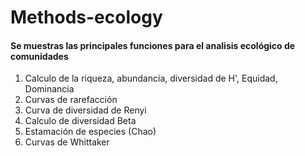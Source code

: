# Methods-ecology


#### Se muestras las principales funciones para el analisis ecológico de comunidades ####

 1. Calculo de la riqueza, abundancia, diversidad de H', Equidad, Dominancia
 2. Curvas de rarefacción
 3. Curva de diversidad de Renyi
 4. Calculo de diversidad Beta
 5. Estamación de especies (Chao)
 6. Curvas de Whittaker
